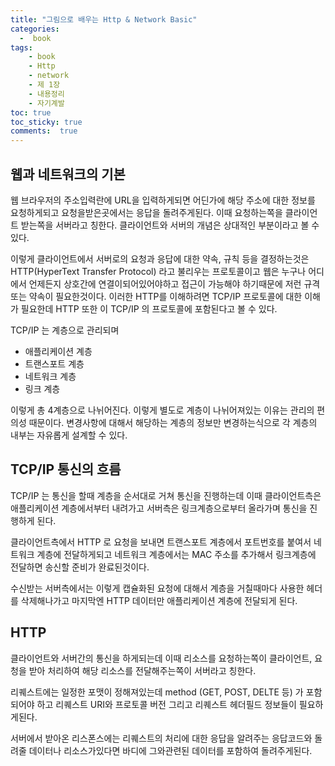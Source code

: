 ```yaml
---
title: "그림으로 배우는 Http & Network Basic"
categories: 
  -  book
tags: 
    - book
    - Http
    - network
    - 제 1장
    - 내용정리
    - 자기계발
toc: true
toc_sticky: true
comments:  true
---
```


## 웹과 네트워크의 기본
웹 브라우저의 주소입력란에 URL을 입력하게되면 어딘가에 해당 주소에 대한 정보를 요청하게되고 요청을받은곳에서는 응답을 돌려주게된다. 이때 요청하는쪽을 클라이언트 받는쪽을 서버라고 칭한다. 클라이언트와 서버의 개념은 상대적인 부분이라고 볼 수 있다.
  
이렇게 클라이언트에서 서버로의 요청과 응답에 대한 약속, 규칙 등을 결정하는것은 HTTP(HyperText Transfer Protocol) 라고 불리우는 프로토콜이고 웹은 누구나 어디에서 언제든지 상호간에 연결이되어있어야하고 접근이 가능해야 하기때문에 저런 규격 또는 약속이 필요한것이다.
이러한 HTTP를 이해하려면 TCP/IP 프로토콜에 대한 이해가 필요한데 HTTP 또한 이 TCP/IP 의 프로토콜에 포함된다고 볼 수 있다.  

TCP/IP 는 계층으로 관리되며 
- 애플리케이션 계층
- 트랜스포트 계층
- 네트워크 계층
- 링크 계층  

이렇게 총 4계층으로 나뉘어진다. 이렇게 별도로 계층이 나뉘어져있는 이유는 관리의 편의성 때문이다. 변경사항에 대해서 해당하는 계층의 정보만 변경하는식으로 각 계층의 내부는 자유롭게 설계할 수 있다.

## TCP/IP 통신의 흐름
TCP/IP 는 통신을 할때 계층을 순서대로 거쳐 통신을 진행하는데 이때 클라이언트측은 애플리케이션 계층에서부터 내려가고 서버측은 링크계층으로부터 올라가며 통신을 진행하게 된다.  
  
클라이언트측에서 HTTP 로 요청을 보내면 트랜스포트 계층에서 포트번호를 붙여서 네트워크 계층에 전달하게되고 네트워크 계층에서는 MAC 주소를 추가해서 링크계층에 전달하면 송신할 준비가 완료된것이다.  

수신받는 서버측에서는 이렇게 캡슐화된 요청에 대해서 계층을 거칠때마다 사용한 헤더를 삭제해나가고 마지막엔 HTTP 데이터만 애플리케이션 계층에 전달되게 된다.  
  
## HTTP
클라이언트와 서버간의 통신을 하게되는데 이때 리소스를 요청하는쪽이 클라이언트, 요청을 받아 처리하여 해당 리소스를 전달해주는쪽이 서버라고 칭한다. 
  
리퀘스트에는 일정한 포맷이 정해져있는데 method (GET, POST, DELTE 등) 가 포함되어야 하고 리퀘스트 URI와 프로토콜 버전 그리고 리퀘스트 헤더필드 정보들이 필요하게된다.
  
서버에서 받아온 리스폰스에는 리퀘스트의 처리에 대한 응답을 알려주는 응답코드와 돌려줄 데이터나 리소스가있다면 바디에 그와관련된 데이터를 포함하여 돌려주게된다.